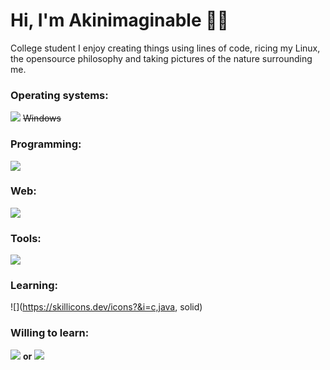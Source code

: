 # Hi, I'm Akinimaginable 🍂🍁

College student
I enjoy creating things using lines of code, ricing my Linux, the opensource philosophy and taking pictures of the nature surrounding me.

### Operating systems:
![](https://skillicons.dev/icons?&i=linux) ~~Windows~~

### Programming:
![](https://skillicons.dev/icons?&i=python,go,rust,bash)

### Web:
![](https://skillicons.dev/icons?i=html,css,sass,js)

### Tools:
![](https://skillicons.dev/icons?&i=atom,idea,vscode)

### Learning:
![](https://skillicons.dev/icons?&i=c,java, solid)

### Willing to learn:
![](https://skillicons.dev/icons?&i=neovim,rocket) **or** ![](https://skillicons.dev/icons?&i=actix)
